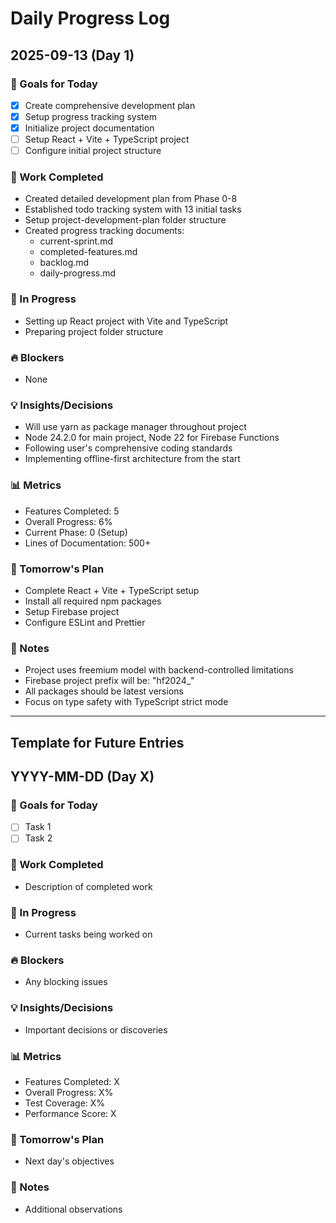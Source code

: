# Daily Progress Log

## 2025-09-13 (Day 1)

### 🎯 Goals for Today
- [x] Create comprehensive development plan
- [x] Setup progress tracking system
- [x] Initialize project documentation
- [ ] Setup React + Vite + TypeScript project
- [ ] Configure initial project structure

### 📝 Work Completed
- Created detailed development plan from Phase 0-8
- Established todo tracking system with 13 initial tasks
- Setup project-development-plan folder structure
- Created progress tracking documents:
  - current-sprint.md
  - completed-features.md
  - backlog.md
  - daily-progress.md

### 🚧 In Progress
- Setting up React project with Vite and TypeScript
- Preparing project folder structure

### 🔥 Blockers
- None

### 💡 Insights/Decisions
- Will use yarn as package manager throughout project
- Node 24.2.0 for main project, Node 22 for Firebase Functions
- Following user's comprehensive coding standards
- Implementing offline-first architecture from the start

### 📊 Metrics
- Features Completed: 5
- Overall Progress: 6%
- Current Phase: 0 (Setup)
- Lines of Documentation: 500+

### 🔮 Tomorrow's Plan
- Complete React + Vite + TypeScript setup
- Install all required npm packages
- Setup Firebase project
- Configure ESLint and Prettier

### 📌 Notes
- Project uses freemium model with backend-controlled limitations
- Firebase project prefix will be: "hf2024_"
- All packages should be latest versions
- Focus on type safety with TypeScript strict mode

---

## Template for Future Entries

## YYYY-MM-DD (Day X)

### 🎯 Goals for Today
- [ ] Task 1
- [ ] Task 2

### 📝 Work Completed
- Description of completed work

### 🚧 In Progress
- Current tasks being worked on

### 🔥 Blockers
- Any blocking issues

### 💡 Insights/Decisions
- Important decisions or discoveries

### 📊 Metrics
- Features Completed: X
- Overall Progress: X%
- Test Coverage: X%
- Performance Score: X

### 🔮 Tomorrow's Plan
- Next day's objectives

### 📌 Notes
- Additional observations